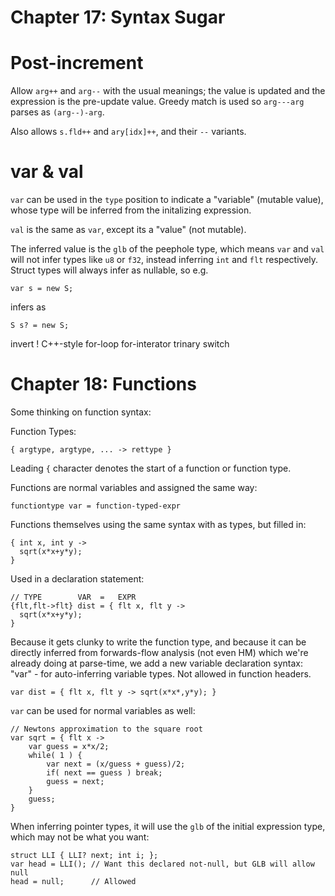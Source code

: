 # Chapter 17: Syntax Sugar

# Post-increment

Allow `arg++` and `arg--` with the usual meanings; the value is updated and the
expression is the pre-update value.  Greedy match is used so `arg---arg` parses
as `(arg--)-arg`.

Also allows `s.fld++` and `ary[idx]++`, and their `--` variants.

# var & val

`var` can be used in the `type` position to indicate a "variable" (mutable
value), whose type will be inferred from the initalizing expression.  

`val` is the same as `var`, except its a "value" (not mutable).

The inferred value is the `glb` of the peephole type, which means `var` and
`val` will not infer types like `u8` or `f32`, instead inferring `int` and
`flt` respectively.  Struct types will always infer as nullable, so e.g. 

`var s = new S;` 

infers as

`S s? = new S;`




invert !
C++-style for-loop
for-interator
trinary
switch



# Chapter 18: Functions

Some thinking on function syntax:

Function Types:
```
{ argtype, argtype, ... -> rettype }
```

Leading `{` character denotes the start of a function or function type.

Functions are normal variables and assigned the same way:

```functiontype var = function-typed-expr```

Functions themselves using the same syntax with as types, but filled in:

```
{ int x, int y ->
  sqrt(x*x+y*y);
}
```

Used in a declaration statement:
```
// TYPE        VAR  =   EXPR
{flt,flt->flt} dist = { flt x, flt y ->
  sqrt(x*x+y*y);
}
```

Because it gets clunky to write the function type, and because it can be
directly inferred from forwards-flow analysis (not even HM) which we're already
doing at parse-time, we add a new variable declaration syntax: "var" - for
auto-inferring variable types.  Not allowed in function headers.
```
var dist = { flt x, flt y -> sqrt(x*x*,y*y); }
```

`var` can be used for normal variables as well:

```
// Newtons approximation to the square root
var sqrt = { flt x ->
    var guess = x*x/2;
    while( 1 ) {
        var next = (x/guess + guess)/2;
        if( next == guess ) break;
        guess = next;
    }
    guess;
}
```

When inferring pointer types, it will use the `glb` of the initial expression
type, which may not be what you want:

```
struct LLI { LLI? next; int i; };
var head = LLI(); // Want this declared not-null, but GLB will allow null
head = null;      // Allowed
```